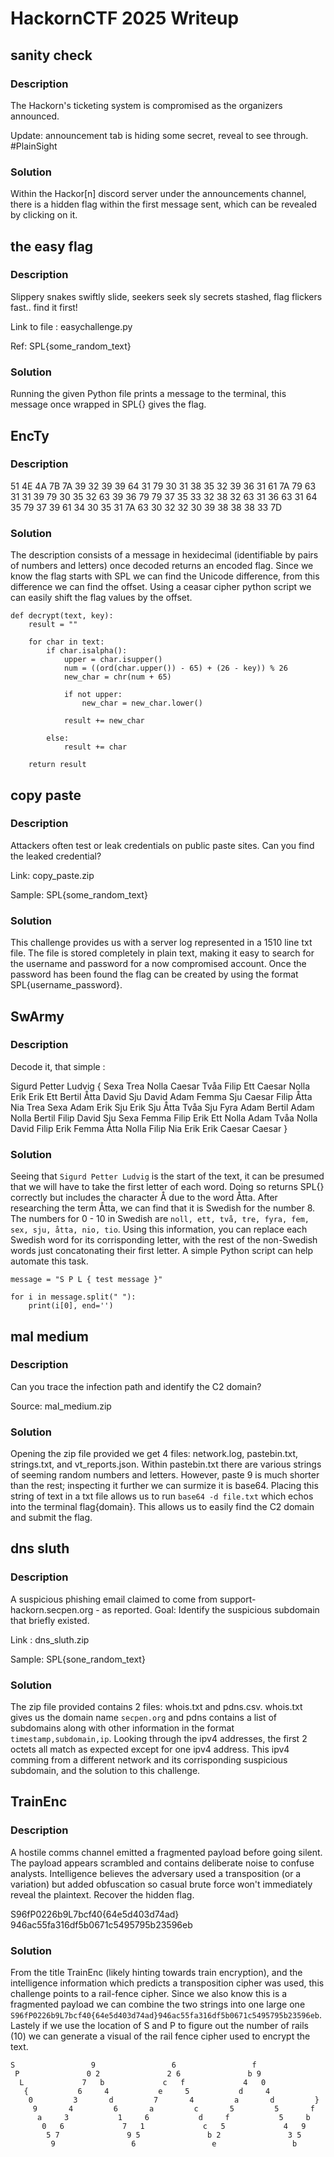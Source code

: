 # HackornCTF 2025 Writeup

## sanity check
### Description
The Hackorn's ticketing system is compromised as the organizers announced.

Update: announcement tab is hiding some secret, reveal to see through. #PlainSight

### Solution

Within the Hackor[n] discord server under the announcements channel, there is a hidden flag within the first message sent, which can be revealed by clicking on it.

## the easy flag
### Description
Slippery snakes swiftly slide, seekers seek sly secrets stashed, flag flickers fast.. find it first!

Link to file : easychallenge.py

Ref: SPL{some_random_text}

### Solution

Running the given Python file prints a message to the terminal, this message once wrapped in SPL{} gives the flag.

## EncTy
### Description
51 4E 4A 7B 7A 39 32 39 39 64 31 79 30 31 38 35 32 39 36 31 61 7A 79 63 31 31 39 79 30 35 32 63 39 36 79 79 37 35 33 32 38 32 63 31 36 63 31 64 35 79 37 39 61 34 30 35 31 7A 63 30 32 32 30 39 38 38 38 33 7D

### Solution
The description consists of a message in hexidecimal (identifiable by pairs of numbers and letters) once decoded returns an encoded flag. Since we know the flag starts with SPL we can find the Unicode difference, from this difference we can find the offset. Using a ceasar cipher python script we can easily shift the flag values by the offset.
```
def decrypt(text, key):
    result = ""

    for char in text:
        if char.isalpha():
            upper = char.isupper()
            num = ((ord(char.upper()) - 65) + (26 - key)) % 26
            new_char = chr(num + 65)

            if not upper:
                new_char = new_char.lower()

            result += new_char

        else:
            result += char

    return result
```

## copy paste
### Description
Attackers often test or leak credentials on public paste sites. Can you find the leaked credential?

Link: copy_paste.zip

Sample: SPL{some_random_text}

### Solution
This challenge provides us with a server log represented in a 1510 line txt file. The file is stored completely in plain text, making it easy to search for the username and password for a now compromised account. Once the password has been found the flag can be created by using the format SPL{username_password}.

## SwArmy
### Description
Decode it, that simple :

Sigurd Petter Ludvig { Sexa Trea Nolla Caesar Tvåa Filip Ett Caesar Nolla Erik Erik Ett Bertil Åtta David Sju David Adam Femma Sju Caesar Filip Åtta Nia Trea Sexa Adam Erik Sju Erik Sju Åtta Tvåa Sju Fyra Adam Bertil Adam Nolla Bertil Filip David Sju Sexa Femma Filip Erik Ett Nolla Adam Tvåa Nolla David Filip Erik Femma Åtta Nolla Filip Nia Erik Erik Caesar Caesar }

### Solution
Seeing that ```Sigurd Petter Ludvig``` is the start of the text, it can be presumed that we will have to take the first letter of each word. Doing so returns SPL{} correctly but includes the character Å due to the word Åtta. After researching the term Åtta, we can find that it is Swedish for the number 8. The numbers for 0 - 10 in Swedish are ```noll, ett, två, tre, fyra, fem, sex, sju, åtta, nio, tio```. Using this information, you can replace each Swedish word for its corrisponding letter, with the rest of the non-Swedish words just concatonating their first letter. A simple Python script can help automate this task.

```
message = "S P L { test message }"

for i in message.split(" "):
    print(i[0], end='')
```

## mal medium
### Description
Can you trace the infection path and identify the C2 domain?

Source: mal_medium.zip

### Solution
Opening the zip file provided we get 4 files: network.log, pastebin.txt, strings.txt, and vt_reports.json. Within pastebin.txt there are various strings of seeming random numbers and letters. However, paste 9 is much shorter than the rest; inspecting it further we can surmize it is base64. Placing this string of text in a txt file allows us to run ```base64 -d file.txt``` which echos into the terminal flag{domain}. This allows us to easily find the C2 domain and submit the flag.

## dns sluth
### Description
A suspicious phishing email claimed to come from support-hackorn.secpen.org - as reported. Goal: Identify the suspicious subdomain that briefly existed.

Link : dns_sluth.zip

Sample: SPL{sone_random_text}

### Solution
The zip file provided contains 2 files: whois.txt and pdns.csv. whois.txt gives us the domain name ```secpen.org``` and pdns contains a list of subdomains along with other information in the format ```timestamp,subdomain,ip```. Looking through the ipv4 addresses, the first 2 octets all match as expected except for one ipv4 address. This ipv4 comming from a different network and its corrisponding suspicious subdomain, and the solution to this challenge.

## TrainEnc
### Description
A hostile comms channel emitted a fragmented payload before going silent. The payload appears scrambled and contains deliberate noise to confuse analysts. Intelligence believes the adversary used a transposition (or a variation) but added obfuscation so casual brute force won't immediately reveal the plaintext. Recover the hidden flag.

S96fP0226b9L7bcf40{64e5d403d74ad}
946ac55fa316df5b0671c5495795b23596eb

### Solution
From the title TrainEnc (likely hinting towards train encryption), and the intelligence information which predicts a transposition cipher was used, this challenge points to a rail-fence cipher. Since we also know this is a fragmented payload we can combine the two strings into one large one ```S96fP0226b9L7bcf40{64e5d403d74ad}946ac55fa316df5b0671c5495795b23596eb```. Lastely if we use the location of S and P to figure out the number of rails (10) we can generate a visual of the rail fence cipher used to encrypt the text.

```
S                 9                 6                 f              
 P               0 2               2 6               b 9             
  L             7   b             c   f             4   0            
   {           6     4           e     5           d     4           
    0         3       d         7       4         a       d         }
     9       4         6       a         c       5         5       f 
      a     3           1     6           d     f           5     b  
       0   6             7   1             c   5             4   9   
        5 7               9 5               b 2               3 5    
         9                 6                 e                 b
```
